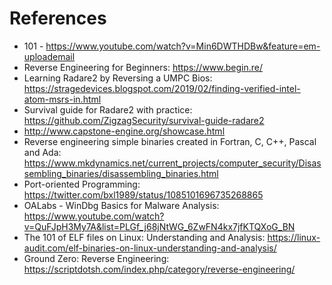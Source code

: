 # References
- 101 - https://www.youtube.com/watch?v=Min6DWTHDBw&feature=em-uploademail
- Reverse Engineering for Beginners: https://www.begin.re/
- Learning Radare2 by Reversing a UMPC Bios: https://stragedevices.blogspot.com/2019/02/finding-verified-intel-atom-msrs-in.html
- Survival guide for Radare2 with practice: https://github.com/ZigzagSecurity/survival-guide-radare2
- http://www.capstone-engine.org/showcase.html
- Reverse engineering simple binaries created in Fortran, C, C++, Pascal and Ada: https://www.mkdynamics.net/current_projects/computer_security/Disassembling_binaries/disassembling_binaries.html
- Port-oriented Programming: https://twitter.com/bxl1989/status/1085101696735268865
- OALabs - WinDbg Basics for Malware Analysis: https://www.youtube.com/watch?v=QuFJpH3My7A&list=PLGf_j68jNtWG_6ZwFN4kx7jfKTQXoG_BN
- The 101 of ELF files on Linux: Understanding and Analysis: https://linux-audit.com/elf-binaries-on-linux-understanding-and-analysis/
- Ground Zero: Reverse Engineering: https://scriptdotsh.com/index.php/category/reverse-engineering/

